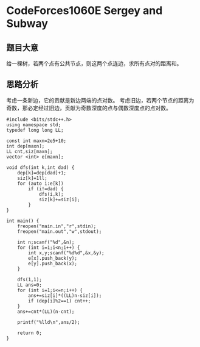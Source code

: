 # CodeForces1060E Sergey and Subway

## 题目大意
给一棵树，若两个点有公共节点，则这两个点连边，求所有点对的距离和。

## 思路分析
考虑一条新边，它的贡献是新边两端的点对数。
考虑旧边，若两个节点的距离为奇数，那必定经过旧边，贡献为奇数深度的点与偶数深度点的点对数。

```
#include <bits/stdc++.h>
using namespace std;
typedef long long LL;

const int maxn=2e5+10;
int dep[maxn];
LL cnt,siz[maxn];
vector <int> e[maxn];

void dfs(int k,int dad) {
    dep[k]=dep[dad]+1;
    siz[k]=1ll;
    for (auto i:e[k])
        if (i!=dad) {
            dfs(i,k);
            siz[k]+=siz[i];
        }
}

int main() {
    freopen("main.in","r",stdin);
    freopen("main.out","w",stdout);

    int n;scanf("%d",&n);
    for (int i=1;i<n;i++) {
        int x,y;scanf("%d%d",&x,&y);
        e[x].push_back(y);
        e[y].push_back(x);
    }

    dfs(1,1);
    LL ans=0;
    for (int i=1;i<=n;i++) {
        ans+=siz[i]*((LL)n-siz[i]);
        if (dep[i]%2==1) cnt++;
    }
    ans+=cnt*(LL)(n-cnt);

    printf("%lld\n",ans/2);

    return 0;
}
```
